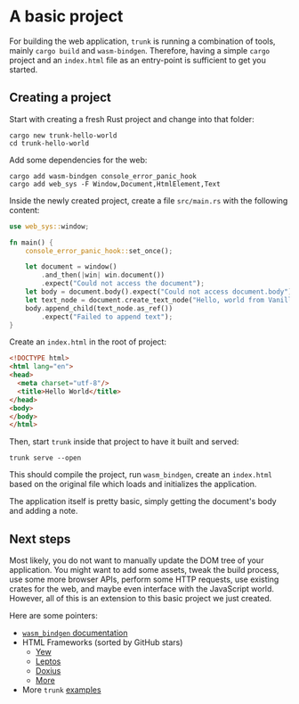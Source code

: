 # A basic project

For building the web application, `trunk` is running a combination of tools, mainly `cargo build` and `wasm-bindgen`.
Therefore, having a simple `cargo` project and an `index.html` file as an entry-point is sufficient to get you started.

## Creating a project

Start with creating a fresh Rust project and change into that folder:

```shell
cargo new trunk-hello-world
cd trunk-hello-world
```

Add some dependencies for the web:

```shell
cargo add wasm-bindgen console_error_panic_hook
cargo add web_sys -F Window,Document,HtmlElement,Text
```

Inside the newly created project, create a file `src/main.rs` with the following content:

```rust
use web_sys::window;

fn main() {
    console_error_panic_hook::set_once();

    let document = window()
        .and_then(|win| win.document())
        .expect("Could not access the document");
    let body = document.body().expect("Could not access document.body");
    let text_node = document.create_text_node("Hello, world from Vanilla Rust!");
    body.append_child(text_node.as_ref())
        .expect("Failed to append text");
}
```

Create an `index.html` in the root of project:

```html
<!DOCTYPE html>
<html lang="en">
<head>
  <meta charset="utf-8"/>
  <title>Hello World</title>
</head>
<body>
</body>
</html>
```

Then, start `trunk` inside that project to have it built and served:

```shell
trunk serve --open
```

This should compile the project, run `wasm_bindgen`, create an `index.html` based on the original file which loads and
initializes the application.

The application itself is pretty basic, simply getting the document's body and adding a note.

## Next steps

Most likely, you do not want to manually update the DOM tree of your application. You might want to add some assets,
tweak the build process, use some more browser APIs, perform some HTTP requests, use existing crates for the web, and
maybe even interface with the JavaScript world. However, all of this is an extension to this basic project we just
created.

Here are some pointers:

* [`wasm_bindgen` documentation](https://rustwasm.github.io/wasm-bindgen)
* HTML Frameworks (sorted by GitHub stars)
    * [Yew](https://yew.rs/)
    * [Leptos](https://github.com/gbj/leptos)
    * [Doxius](https://dioxuslabs.com/)
    * [More](https://github.com/flosse/rust-web-framework-comparison?tab=readme-ov-file#frontend-frameworks-wasm)
* More `trunk` [examples](https://github.com/trunk-rs/trunk/tree/main/examples)
